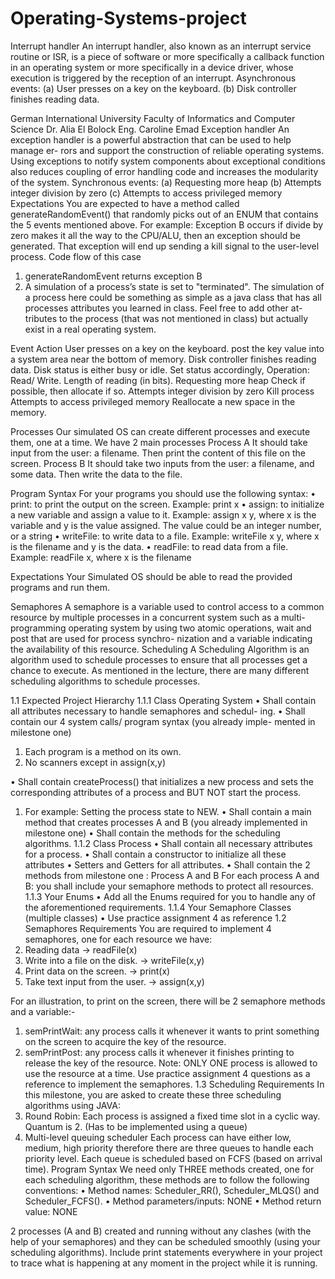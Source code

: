 # Operating-Systems-project


Interrupt handler
An interrupt handler, also known as an interrupt service routine or ISR, is a
piece of software or more specifically a callback function in an operating system or
more specifically in a device driver, whose execution is triggered by the reception
of an interrupt.
Asynchronous events:
(a) User presses on a key on the keyboard.
(b) Disk controller finishes reading data.


German International University
Faculty of Informatics and Computer Science
Dr. Alia El Bolock
Eng. Caroline Emad
Exception handler
An exception handler is a powerful abstraction that can be used to help manage er-
rors and support the construction of reliable operating systems. Using exceptions
to notify system components about exceptional conditions also reduces coupling
of error handling code and increases the modularity of the system.
Synchronous events:
(a) Requesting more heap
(b) Attempts integer division by zero
(c) Attempts to access privileged memory
Expectations
You are expected to have a method called generateRandomEvent() that randomly
picks out of an ENUM that contains the 5 events mentioned above.
For example: Exception B occurs if divide by zero makes it all the way to the
CPU/ALU, then an exception should be generated. That exception will end up
sending a kill signal to the user-level process.
Code flow of this case
1) generateRandomEvent returns exception B
2) A simulation of a process’s state is set to "terminated".
The simulation of a process here could be something as simple as a java class
that has all processes attributes you learned in class. Feel free to add other at-
tributes to the process (that was not mentioned in class) but actually exist in a
real operating system.





Event Action
User presses on a
key on the keyboard.
post the key value into a system
area near the bottom of memory.
Disk controller
finishes reading data.
Disk status is either busy or idle.
Set status accordingly,
Operation: Read/ Write.
Length of reading (in bits).
Requesting more heap Check if possible, then allocate if so.
Attempts integer
division by zero Kill process
Attempts to access
privileged memory Reallocate a new space in the memory.







Processes
Our simulated OS can create different processes and execute them, one at a time.
We have 2 main processes
Process A It should take input from the user: a filename. Then print the content
of this file on the screen.
Process B It should take two inputs from the user: a filename, and some data.
Then write the data to the file.



Program Syntax
For your programs you should use the following syntax:
• print: to print the output on the screen. Example: print x
• assign: to initialize a new variable and assign a value to it. Example: assign
x y, where x is the variable and y is the value assigned. The value could be
an integer number, or a string
• writeFile: to write data to a file. Example: writeFile x y, where x is the
filename and y is the data.
• readFile: to read data from a file. Example: readFile x, where x is the
filename




Expectations
Your Simulated OS should be able to read the provided programs and run them.





Semaphores
A semaphore is a variable used to control access to a common resource by multiple
processes in a concurrent system such as a multi-programming operating system
by using two atomic operations, wait and post that are used for process synchro-
nization and a variable indicating the availability of this resource.
Scheduling
A Scheduling Algorithm is an algorithm used to schedule processes to ensure that
all processes get a chance to execute. As mentioned in the lecture, there are many
different scheduling algorithms to schedule processes.




1.1 Expected Project Hierarchy
1.1.1 Class Operating System
• Shall contain all attributes necessary to handle semaphores and schedul-
ing.
• Shall contain our 4 system calls/ program syntax (you already imple-
mented in milestone one)
1. Each program is a method on its own.
2. No scanners except in assign(x,y)

• Shall contain createProcess() that initializes a new process and sets the
corresponding attributes of a process and BUT NOT start the process.
1. For example: Setting the process state to NEW.
• Shall contain a main method that creates processes A and B (you already
implemented in milestone one)
• Shall contain the methods for the scheduling algorithms.
1.1.2 Class Process
• Shall contain all necessary attributes for a process.
• Shall contain a constructor to initialize all these attributes
• Setters and Getters for all attributes.
• Shall contain the 2 methods from milestone one : Process A and B
For each process A and B: you shall include your semaphore methods to
protect all resources.
1.1.3 Your Enums
• Add all the Enums required for you to handle any of the aforementioned
requirements.
1.1.4 Your Semaphore Classes (multiple classes)
• Use practice assignment 4 as reference
1.2 Semaphores Requirements
You are required to implement 4 semaphores, one for each resource we have:
1. Reading data -> readFile(x)
2. Write into a file on the disk. -> writeFile(x,y)
3. Print data on the screen. -> print(x)
4. Take text input from the user. -> assign(x,y)

For an illustration, to print on the screen, there will be 2 semaphore methods
and a variable:-
1. semPrintWait: any process calls it whenever it wants to print something on
the screen to acquire the key of the resource.
2. semPrintPost: any process calls it whenever it finishes printing to release the
key of the resource.
Note: ONLY ONE process is allowed to use the resource at a time.
Use practice assignment 4 questions as a reference to implement the semaphores.
1.3 Scheduling Requirements
In this milestone, you are asked to create these three scheduling algorithms using
JAVA:
1. Round Robin: Each process is assigned a fixed time slot in a cyclic way.
Quantum is 2. (Has to be implemented using a queue)
2. Multi-level queuing scheduler Each process can have either low, medium,
high priority therefore there are three queues to handle each priority level.
Each queue is scheduled based on FCFS (based on arrival time).
Program Syntax
We need only THREE methods created, one for each scheduling algorithm, these
methods are to follow the following conventions:
• Method names: Scheduler_RR(), Scheduler_MLQS() and Scheduler_FCFS().
• Method parameters/inputs: NONE
• Method return value: NONE

2 processes (A and B) created and running without any clashes (with the help
of your semaphores) and they can be scheduled smoothly (using your scheduling
algorithms).
Include print statements everywhere in your project to trace what is happening
at any moment in the project while it is running.









